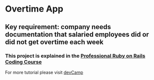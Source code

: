 # Overtime App

## Key requirement: company needs documentation that salaried employees did or did not get overtime each week

### This project is explained in the [Professional Ruby on Rails Coding Course](https://www.udemy.com/professional-ruby-on-rails-coding-course/)

For more tutorial please visit [devCamp](https://devcamp.com)